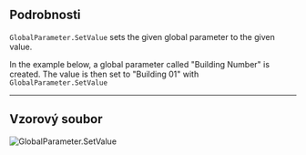 ## Podrobnosti
`GlobalParameter.SetValue` sets the given global parameter to the given value.

In the example below, a global parameter called "Building Number" is created. The value is then set to "Building 01" with `GlobalParameter.SetValue`
___
## Vzorový soubor

![GlobalParameter.SetValue](./Revit.Elements.GlobalParameter.SetValue_img.jpg)
